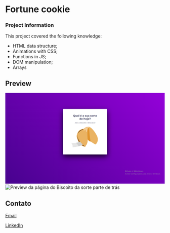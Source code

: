 # Fortune cookie

### Project Information

This project covered the following knowledge:

- HTML data structure;
- Animations with CSS;
- Functions in JS;
- DOM manipulation;
- Arrays

## Preview

![Preview da página do Biscoito da sorte parte da frente](https://github.com/vini120889/biscoito_da_sorte/blob/main/Biscoito%20da%20sorte/assets/preview%20frente.png)
![Preview da página do Biscoito da sorte parte de trás](https://github.com/vini120889/biscoito_da_sorte/blob/main/Biscoito%20da%20sorte/assets/preview%20atr%C3%A1s.png)

## Contato

[Email](mailto:vini.cius@uol.com.br)

[LinkedIn](https://www.linkedin.com/in/vinicius-azevedo-de-carvalho-14701375/)
